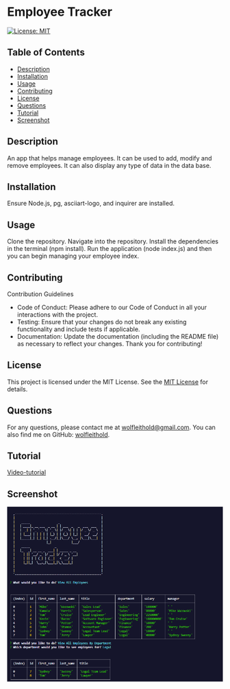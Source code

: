 # Employee Tracker

[![License: MIT](https://img.shields.io/badge/License-MIT-yellow.svg)](https://opensource.org/licenses/MIT)

## Table of Contents

  - [Description](#description)
  - [Installation](#installation)
  - [Usage](#usage)
  - [Contributing](#contributing)
  - [License](#license)
  - [Questions](#questions)
  - [Tutorial](#tutorial)
  - [Screenshot](#screenshot)

## Description

An app that helps manage employees. It can be used to add, modify and remove employees. It can also display any type of data in the data base.

## Installation

Ensure Node.js, pg, asciiart-logo, and inquirer are installed.

## Usage

Clone the repository. Navigate into the repository. Install the dependencies in the terminal (npm install). Run the application (node index.js) and then you can begin managing your employee index.

## Contributing

Contribution Guidelines

- Code of Conduct: Please adhere to our Code of Conduct in all your interactions with the project.
- Testing: Ensure that your changes do not break any existing functionality and include tests if applicable.
- Documentation: Update the documentation (including the README file) as necessary to reflect your changes.
  Thank you for contributing!

## License

This project is licensed under the MIT License. See the [MIT License](https://opensource.org/licenses/MIT) for details.

## Questions

For any questions, please contact me at [wolfleithold@gmail.com](mailto:wolfleithold@gmail.com).
You can also find me on GitHub: [wolfleithold](https://github.com/wolfleithold).

## Tutorial

[Video-tutorial](https://drive.google.com/file/d/1EKj1gqu8EqavP0gNFZmO6g6BAde2eap3/view)

## Screenshot

![Project Screenshot](images/employeeTracker.png)
